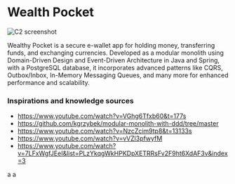 # Wealth Pocket

![C2 screenshot](/wealth_pocket_logo.jpg)

Wealthy Pocket is a secure e-wallet app for holding money, transferring funds, and exchanging currencies. Developed as a
modular monolith using Domain-Driven Design and Event-Driven Architecture in Java and Spring, with a PostgreSQL
database, it incorporates advanced patterns like CQRS, Outbox/Inbox, In-Memory Messaging Queues, and many more for
enhanced performance and scalability.

### Inspirations and knowledge sources

- https://www.youtube.com/watch?v=VGhg6Tfxb60&t=177s
- https://github.com/kgrzybek/modular-monolith-with-ddd/tree/master
- https://www.youtube.com/watch?v=NzcZcim9tp8&t=13133s
- https://www.youtube.com/watch?v=vVZl3pfwyfM
- https://www.youtube.com/watch?v=7LFxWgfJEeI&list=PLzYkqgWkHPKDpXETRRsFv2F9ht6XdAF3v&index=3


a
a

